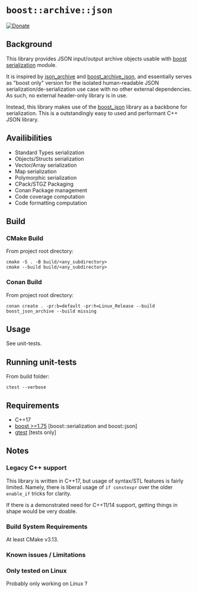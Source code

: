 # `boost::archive::json`

[![Donate](https://img.shields.io/badge/Donate-PayPal-green.svg)](https://paypal.me/ceber68)

## Background

This library provides JSON input/output archive objects usable with [boost serialization](https://www.boost.org/doc/libs/1_75_0/libs/serialization/doc/serialization.html) module.

It is inspired by [json_archive](https://github.com/Greedysky/json_archive) and [boost_archive_json](https://github.com/briancairl/boost_archive_json), and essentially serves as "boost only" version for the isolated human-readable JSON serialization/de-serialization use case with no other external dependencies. As such, no external header-only library is in use.

Instead, this library makes use of the [boost_json](https://www.boost.org/doc/libs/1_75_0/libs/json/doc/html/index.html) library as a backbone for serialization. This is a outstandingly easy to used and performant C++ JSON library.

## Availibilities
- Standard Types serialization
- Objects/Structs serialization
- Vector/Array serialization 
- Map serialization
- Polymorphic serialization
- CPack/STGZ Packaging
- Conan Package management
- Code coverage computation
- Code formatting computation

## Build


### CMake Build
From project root directory:
```
cmake -S . -B build/<any_subdirectory>
cmake --build build/<any_subdirectory>
```

### Conan Build
From project root directory:
```
conan create . -pr:b=default -pr:h=Linux_Release --build boost_json_archive --build missing
```


## Usage
See unit-tests.

## Running unit-tests

From build folder:
```
ctest --verbose

```


## Requirements
- C++17
- [boost >=1.75](https://www.boost.org/) [boost::serialization and boost::json]
- [gtest](https://github.com/google/googletest) [tests only]


## Notes

### Legacy C++ support

This library is written in C++17, but usage of syntax/STL features is fairly limited. Namely,
there is liberal usage of `if constexpr` over the older `enable_if` tricks for clarity.

If there is a demonstrated need for C++11/14 support, getting things in shape would be very doable.


### Build System Requirements

At least CMake v3.13.

### Known issues / Limitations

### Only tested on Linux
Probably only working on Linux ?
